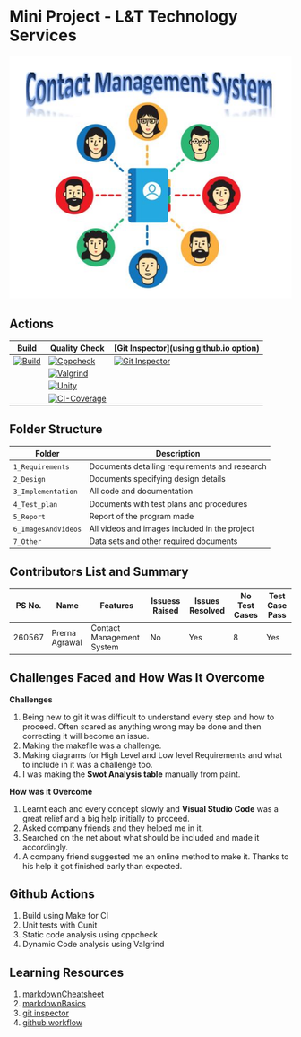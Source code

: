 # Mini Project - L&T Technology Services

 ![Contact Management System](https://github.com/Prerna983/260567_Mini_Project/blob/main/6_ImagesAndVideos/cms.JPG)
 
## Actions

| Build | Quality Check | [Git Inspector](using github.io option)
| ------|---------| ------
| [![Build](https://github.com/Prerna983/260567_Mini_Project/actions/workflows/c-cpp.yml/badge.svg)](https://github.com/Prerna983/260567_Mini_Project/actions/workflows/c-cpp.yml) | [![Cppcheck](https://github.com/Prerna983/260567_Mini_Project/actions/workflows/cppcheck.yml/badge.svg)](https://github.com/Prerna983/260567_Mini_Project/actions/workflows/cppcheck.yml) | [![Git Inspector](https://github.com/Prerna983/260567_Mini_Project/actions/workflows/gitinspector.yml/badge.svg)](https://github.com/Prerna983/260567_Mini_Project/actions/workflows/gitinspector.yml) |
|  | [![Valgrind](https://github.com/Prerna983/260567_Mini_Project/actions/workflows/CodeQuality_Dynamic.yml/badge.svg)](https://github.com/Prerna983/260567_Mini_Project/actions/workflows/CodeQuality_Dynamic.yml)  |   |
|  | [![Unity](https://github.com/Prerna983/260567_Mini_Project/actions/workflows/unity.yml/badge.svg)](https://github.com/Prerna983/260567_Mini_Project/actions/workflows/unity.yml) |  |
|  | [![CI-Coverage](https://github.com/Prerna983/260567_Mini_Project/actions/workflows/gcov.yml/badge.svg)](https://github.com/Prerna983/260567_Mini_Project/actions/workflows/gcov.yml) |  |

## Folder Structure

Folder             | Description
-------------------| -----------------------------------------
`1_Requirements`   | Documents detailing requirements and research
`2_Design`         | Documents specifying design details
`3_Implementation` | All code and documentation
`4_Test_plan`      | Documents with test plans and procedures
`5_Report`         | Report of the program made
`6_ImagesAndVideos`| All videos and images included in the project
`7_Other`          | Data sets and other required documents


## Contributors List and Summary

PS No. |  Name   |    Features    | Issuess Raised |Issues Resolved|No Test Cases|Test Case Pass
-------|---------|----------------|----------------|---------------|-------------|--------------
260567 | Prerna Agrawal  | Contact Management System    | No     |  Yes   | 8   |  Yes     


## Challenges Faced and How Was It Overcome

**Challenges**

 1.  Being new to git it was difficult to understand every step and how to proceed. Often scared as anything wrong may be done and then correcting it will become an issue. 
 2.  Making the makefile was a challenge.  
 3.  Making diagrams for High Level and Low level Requirements and what to include in it was a challenge too. 
 4.  I was making the **Swot Analysis table** manually from paint. 

**How was it Overcome**

 1.  Learnt each and every concept slowly and **Visual Studio Code** was a great relief and a big help initially to proceed. 
 2.  Asked company friends and they helped me in it. 
 3.  Searched on the net about what should be included and made it accordingly. 
 4.  A company friend suggested me an online method to make it. Thanks to his help it got finished early than expected. 
 
## Github Actions

1. Build using Make for CI
2. Unit tests with Cunit
3. Static code analysis using cppcheck
4. Dynamic Code analysis using Valgrind

## Learning Resources
1. [markdownCheatsheet](https://github.com/adam-p/markdown-here/wiki/Markdown-Cheatsheet)
2. [markdownBasics](https://guides.github.com/features/mastering-markdown/)
3. [git inspector](https://github.com/ejwa/gitinspector.git)
4. [github workflow](https://docs.github.com/en/actions/learn-github-action)

